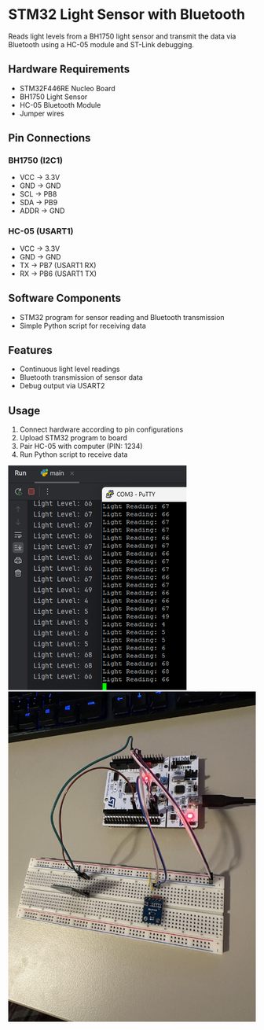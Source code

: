 # STM32 Light Sensor with Bluetooth

Reads light levels from a BH1750 light sensor and transmit the data via Bluetooth using a HC-05 module and ST-Link debugging.

## Hardware Requirements
- STM32F446RE Nucleo Board
- BH1750 Light Sensor
- HC-05 Bluetooth Module
- Jumper wires

## Pin Connections
### BH1750 (I2C1)
- VCC → 3.3V
- GND → GND
- SCL → PB8
- SDA → PB9
- ADDR → GND

### HC-05 (USART1)
- VCC → 3.3V
- GND → GND
- TX → PB7 (USART1 RX)
- RX → PB6 (USART1 TX)

## Software Components
- STM32 program for sensor reading and Bluetooth transmission
- Simple Python script for receiving data

## Features
- Continuous light level readings
- Bluetooth transmission of sensor data
- Debug output via USART2

## Usage
1. Connect hardware according to pin configurations
2. Upload STM32 program to board
3. Pair HC-05 with computer (PIN: 1234)
4. Run Python script to receive data

![Terminal Outputs](/images/Terminal_Outputs.png)
![Connections](/images/Connections.jpeg)